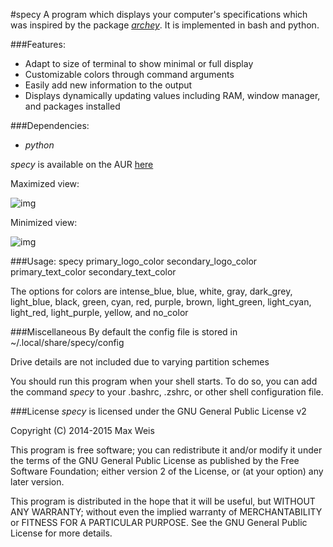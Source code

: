 #specy
A program which displays your computer's specifications which was inspired by the package [*archey*](https://aur.archlinux.org/packages/archey/). It is implemented in bash and python.

###Features:
- Adapt to size of terminal to show minimal or full display
- Customizable colors through command arguments
- Easily add new information to the output
- Displays dynamically updating values including RAM, window manager, and packages installed

###Dependencies:
- *python* 

*specy* is available on the AUR [here](https://aur.archlinux.org/packages/specy)

Maximized view:

![img](https://farm8.staticflickr.com/7295/16412295802_3dcd77bbc2_n.jpg)

Minimized view:

![img](https://farm9.staticflickr.com/8677/16411466791_903a7e78e5_n.jpg)

###Usage:
    specy primary_logo_color secondary_logo_color primary_text_color secondary_text_color
    
The options for colors are intense_blue, blue, white, gray, dark_grey, light_blue, black, green, cyan, red, purple, brown, light_green, light_cyan, light_red, light_purple, yellow, and no_color


###Miscellaneous
By default the config file is stored in ~/.local/share/specy/config

Drive details are not included due to varying partition schemes

You should run this program when your shell starts. To do so, you can add the command *specy* to your .bashrc, .zshrc, or other shell configuration file.


###License
*specy* is licensed under the GNU General Public License v2


Copyright (C) 2014-2015  Max Weis

This program is free software; you can redistribute it and/or
modify it under the terms of the GNU General Public License
as published by the Free Software Foundation; either version 2
of the License, or (at your option) any later version.

This program is distributed in the hope that it will be useful,
but WITHOUT ANY WARRANTY; without even the implied warranty of
MERCHANTABILITY or FITNESS FOR A PARTICULAR PURPOSE.  See the
GNU General Public License for more details.

